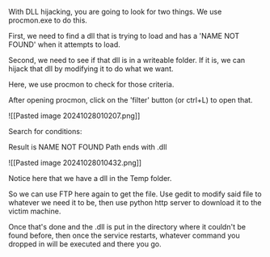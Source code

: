 
With DLL hijacking, you are going to look for two things.  We use procmon.exe to do this.

First, we need to find a dll that is trying to load and has a 'NAME NOT FOUND' when it attempts to load.

Second, we need to see if that dll is in a writeable folder.  If it is, we can hijack that dll by modifying it to do what we want.

Here, we use procmon to check for those criteria.

After opening procmon, click on the 'filter' button (or ctrl+L) to open that.

![[Pasted image 20241028010207.png]]

Search for conditions:

Result is NAME NOT FOUND
Path ends with .dll

![[Pasted image 20241028010432.png]]

Notice here that we have a dll in the Temp folder.

So we can use FTP here again to get the file.  Use gedit to modify said file to whatever we need it to be, then use python http server to download it to the victim machine.

Once that's done and the .dll is put in the directory where it couldn't be found before, then once the service restarts, whatever command you dropped in will be executed and there you go.